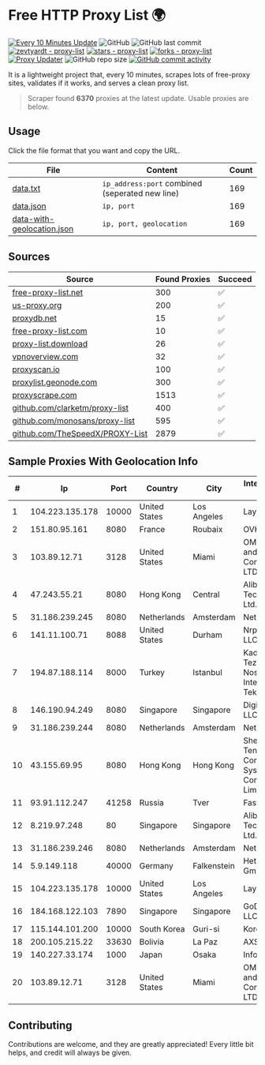 
# Free HTTP Proxy List 🌍

[![Every 10 Minutes Update](https://github.com/mertguvencli/http-proxy-list/actions/workflows/main.yml/badge.svg?branch=main)](https://github.com/mertguvencli/http-proxy-list/actions/workflows/main.yml)
![GitHub](https://img.shields.io/github/license/mertguvencli/http-proxy-list)
![GitHub last commit](https://img.shields.io/github/last-commit/mertguvencli/http-proxy-list)
[![zevtyardt - proxy-list](https://img.shields.io/static/v1?label=zevtyardt&message=proxy-list&color=blue&logo=github)](https://github.com/zevtyardt/proxy-list "Go to GitHub repo")
[![stars - proxy-list](https://img.shields.io/github/stars/zevtyardt/proxy-list?style=social)](https://github.com/zevtyardt/proxy-list)
[![forks - proxy-list](https://img.shields.io/github/forks/zevtyardt/proxy-list?style=social)](https://github.com/zevtyardt/proxy-list)
[![Proxy Updater](https://github.com/zevtyardt/proxy-list/workflows/Proxy%20Updater/badge.svg)](https://github.com/zevtyardt/proxy-list/actions?query=workflow:"Proxy+Updater")
![GitHub repo size](https://img.shields.io/github/repo-size/zevtyardt/proxy-list)
[![GitHub commit activity](https://img.shields.io/github/commit-activity/m/zevtyardt/proxy-list?logo=commits)](https://github.com/zevtyardt/proxy-list/commits/main)

It is a lightweight project that, every 10 minutes, scrapes lots of free-proxy sites, validates if it works, and serves a clean proxy list.

> Scraper found **6370** proxies at the latest update. Usable proxies are below.

## Usage

Click the file format that you want and copy the URL.

|File|Content|Count|
|----|-------|-----|
|[data.txt](https://raw.githubusercontent.com/mertguvencli/http-proxy-list/main/proxy-list/data.txt)|`ip_address:port` combined (seperated new line)|169|
|[data.json](https://raw.githubusercontent.com/mertguvencli/http-proxy-list/main/proxy-list/data.json)|`ip, port`|169|
|[data-with-geolocation.json](https://raw.githubusercontent.com/mertguvencli/http-proxy-list/main/proxy-list/data-with-geolocation.json)|`ip, port, geolocation`|169|

## Sources

|Source|Found Proxies|Succeed|
|------|-------------|-------|
|[free-proxy-list.net](https://free-proxy-list.net)|300|✅|
|[us-proxy.org](https://www.us-proxy.org)|200|✅|
|[proxydb.net](http://proxydb.net)|15|✅|
|[free-proxy-list.com](https://free-proxy-list.com/?page=&port=&type%5B%5D=http&type%5B%5D=https&up_time=0&search=Search)|10|✅|
|[proxy-list.download](https://www.proxy-list.download/HTTP)|26|✅|
|[vpnoverview.com](https://vpnoverview.com/privacy/anonymous-browsing/free-proxy-servers)|32|✅|
|[proxyscan.io](https://www.proxyscan.io)|100|✅|
|[proxylist.geonode.com](https://proxylist.geonode.com/api/proxy-list?limit=300&page=1&sort_by=lastChecked&sort_type=desc&protocols=http,https)|300|✅|
|[proxyscrape.com](https://api.proxyscrape.com/v2/?request=displayproxies&protocol=http&timeout=10000&country=all&ssl=all&anonymity=all)|1513|✅|
|[github.com/clarketm/proxy-list](https://raw.githubusercontent.com/clarketm/proxy-list/master/proxy-list-raw.txt)|400|✅|
|[github.com/monosans/proxy-list](https://raw.githubusercontent.com/monosans/proxy-list/main/proxies/http.txt)|595|✅|
|[github.com/TheSpeedX/PROXY-List](https://raw.githubusercontent.com/TheSpeedX/PROXY-List/master/http.txt)|2879|✅|


## Sample Proxies With Geolocation Info

|#|Ip|Port|Country|City|Internet Service Provider|
|-|--|----|-------|----|-------------------------|
|1|104.223.135.178|10000|United States|Los Angeles|LayerHost|
|2|151.80.95.161|8080|France|Roubaix|OVH SAS|
|3|103.89.12.71|3128|United States|Miami|OMC Computers and Communications LTD|
|4|47.243.55.21|8080|Hong Kong|Central|Alibaba (US) Technology Co., Ltd.|
|5|31.186.239.245|8080|Netherlands|Amsterdam|NetSkope Inc|
|6|141.11.100.71|8088|United States|Durham|Nrp Network LLC|
|7|194.87.188.114|8000|Turkey|Istanbul|Kadir Huseyin Tezcan Nosspeed Internet Teknolojileri|
|8|146.190.94.249|8080|Singapore|Singapore|DigitalOcean, LLC|
|9|31.186.239.244|8080|Netherlands|Amsterdam|NetSkope Inc|
|10|43.155.69.95|8080|Hong Kong|Hong Kong|Shenzhen Tencent Computer Systems Company Limited|
|11|93.91.112.247|41258|Russia|Tver|Fast Link Ltd.|
|12|8.219.97.248|80|Singapore|Singapore|Alibaba (US) Technology Co., Ltd.|
|13|31.186.239.246|8080|Netherlands|Amsterdam|NetSkope Inc|
|14|5.9.149.118|40000|Germany|Falkenstein|Hetzner Online GmbH|
|15|104.223.135.178|10000|United States|Los Angeles|LayerHost|
|16|184.168.122.103|7890|Singapore|Singapore|GoDaddy.com, LLC|
|17|115.144.101.200|10000|South Korea|Guri-si|Korea Telecom|
|18|200.105.215.22|33630|Bolivia|La Paz|AXS Bolivia S. A.|
|19|140.227.33.174|1000|Japan|Osaka|InfoSphere|
|20|103.89.12.71|3128|United States|Miami|OMC Computers and Communications LTD|



## Contributing

Contributions are welcome, and they are greatly appreciated! Every
little bit helps, and credit will always be given.

